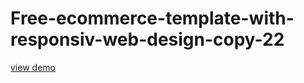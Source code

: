 # Free-ecommerce-template-with-responsiv-web-design-copy-22
<a href="http://webi4u.com/web/article/Free-ecommerce-template-with-responsiv-web-design-copy-22/">
  view demo
  <a/>
